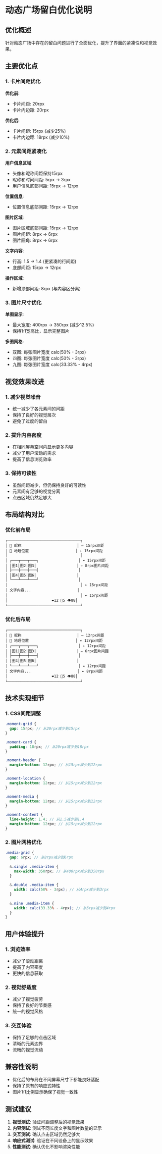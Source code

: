 # 动态广场留白优化说明

## 优化概述

针对动态广场中存在的留白问题进行了全面优化，提升了界面的紧凑性和视觉效果。

## 主要优化点

### 1. 卡片间距优化
**优化前**:
- 卡片间距: 20rpx
- 卡片内边距: 20rpx

**优化后**:
- 卡片间距: 15rpx (减少25%)
- 卡片内边距: 18rpx (减少10%)

### 2. 元素间距紧凑化
**用户信息区域**:
- 头像和昵称间距保持15rpx
- 昵称和时间间距: 5rpx → 3rpx
- 用户信息底部间距: 15rpx → 12rpx

**位置信息**:
- 位置信息底部间距: 15rpx → 12rpx

**图片区域**:
- 图片区域底部间距: 15rpx → 12rpx
- 图片间距: 8rpx → 6rpx
- 图片圆角: 8rpx → 6rpx

**文字内容**:
- 行高: 1.5 → 1.4 (更紧凑的行间距)
- 底部间距: 15rpx → 12rpx

**操作区域**:
- 新增顶部间距: 8rpx (与内容区分离)

### 3. 图片尺寸优化
**单图显示**:
- 最大宽度: 400rpx → 350rpx (减少12.5%)
- 保持1:1宽高比，显示完整图片

**多图网格**:
- 双图: 每张图片宽度 calc(50% - 3rpx)
- 四图: 每张图片宽度 calc(50% - 3rpx)  
- 九图: 每张图片宽度 calc(33.33% - 4rpx)

## 视觉效果改进

### 1. 减少视觉噪音
- 统一减少了各元素间的间距
- 保持了良好的视觉层次
- 避免了过度的留白

### 2. 提升内容密度
- 在相同屏幕空间内显示更多内容
- 减少了用户滚动的需求
- 提高了信息浏览效率

### 3. 保持可读性
- 虽然间距减少，但仍保持良好的可读性
- 元素间有足够的视觉分离
- 点击区域仍然足够大

## 布局结构对比

### 优化前布局
```
┌─────────────────────────────────┐
│ 👤 昵称                         │ ← 15rpx间距
│ 📍 地理位置                     │ ← 15rpx间距
│                                 │
│ ┌───┬───┬───┐                  │ ← 15rpx间距
│ │图1│图2│图3│                  │ ← 8rpx图片间距
│ ├───┼───┼───┤                  │
│ │图4│图5│图6│                  │
│ └───┴───┴───┘                  │
│                                 │ ← 15rpx间距
│ 文字内容...                     │
│                                 │ ← 15rpx间距
│                    ❤️12 💬5 👁️88│
└─────────────────────────────────┘
```

### 优化后布局
```
┌─────────────────────────────────┐
│ 👤 昵称                         │ ← 12rpx间距
│ 📍 地理位置                     │ ← 12rpx间距
│ ┌───┬───┬───┐                  │ ← 12rpx间距
│ │图1│图2│图3│                  │ ← 6rpx图片间距
│ ├───┼───┼───┤                  │
│ │图4│图5│图6│                  │
│ └───┴───┴───┘                  │ ← 12rpx间距
│ 文字内容...                     │ ← 8rpx间距
│                    ❤️12 💬5 👁️88│
└─────────────────────────────────┘
```

## 技术实现细节

### 1. CSS间距调整
```scss
.moment-grid {
  gap: 15rpx; // 从20rpx减少到15rpx
}

.moment-card {
  padding: 18rpx; // 从20rpx减少到18rpx
}

.moment-header {
  margin-bottom: 12rpx; // 从15rpx减少到12rpx
}

.moment-location {
  margin-bottom: 12rpx; // 从15rpx减少到12rpx
}

.moment-media {
  margin-bottom: 12rpx; // 从15rpx减少到12rpx
}

.moment-content {
  line-height: 1.4; // 从1.5减少到1.4
  margin-bottom: 12rpx; // 从15rpx减少到12rpx
}
```

### 2. 图片网格优化
```scss
.media-grid {
  gap: 6rpx; // 从8rpx减少到6rpx
  
  &.single .media-item {
    max-width: 350rpx; // 从400rpx减少到350rpx
  }
  
  &.double .media-item {
    width: calc(50% - 3rpx); // 从4rpx减少到3rpx
  }
  
  &.nine .media-item {
    width: calc(33.33% - 4rpx); // 从6rpx减少到4rpx
  }
}
```

## 用户体验提升

### 1. 浏览效率
- 减少了滚动距离
- 提高了内容密度
- 更快的信息获取

### 2. 视觉舒适度
- 减少了视觉疲劳
- 保持了良好的节奏感
- 统一的视觉风格

### 3. 交互体验
- 保持了足够的点击区域
- 清晰的元素边界
- 流畅的视觉流动

## 兼容性说明

- 优化后的布局在不同屏幕尺寸下都能良好适配
- 保持了原有的响应式特性
- 图片1:1比例显示确保了视觉一致性

## 测试建议

1. **视觉测试**: 验证间距调整后的视觉效果
2. **内容测试**: 测试不同长度文字和图片数量的显示
3. **交互测试**: 确认点击区域仍然足够大
4. **响应式测试**: 验证在不同设备上的显示效果
5. **性能测试**: 确认优化不影响渲染性能
